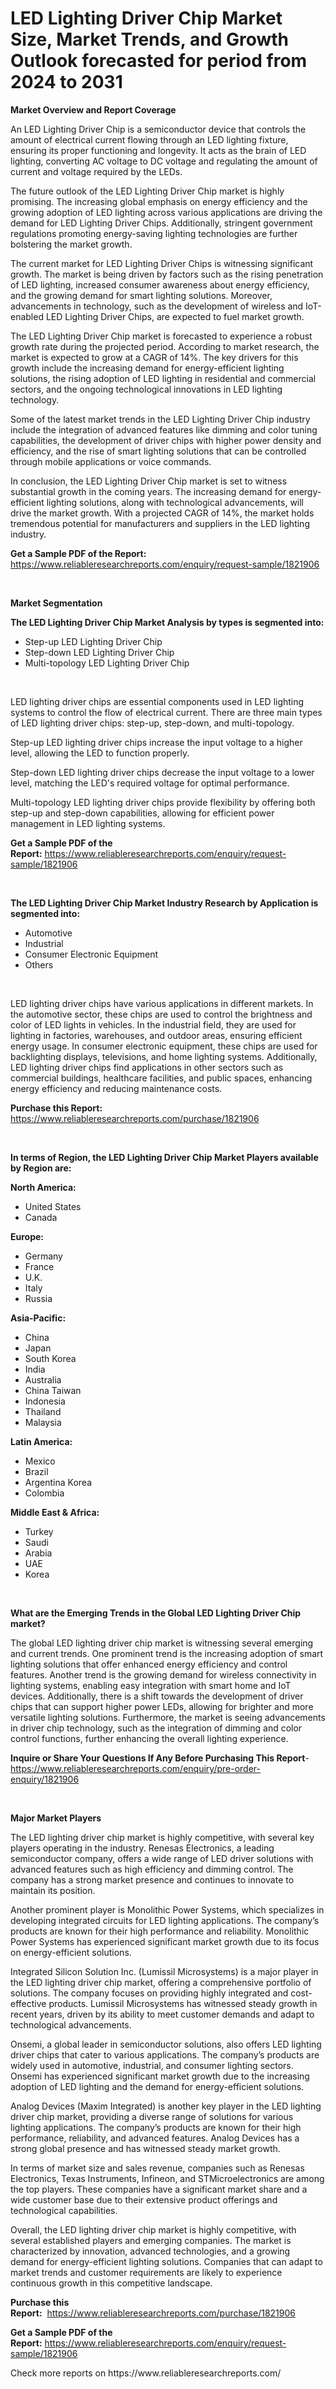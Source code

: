<p><h1>LED Lighting Driver Chip Market Size, Market Trends, and Growth Outlook forecasted for period from 2024 to 2031</h1></p><p><strong>Market Overview and Report Coverage</strong></p>
<p><p>An LED Lighting Driver Chip is a semiconductor device that controls the amount of electrical current flowing through an LED lighting fixture, ensuring its proper functioning and longevity. It acts as the brain of LED lighting, converting AC voltage to DC voltage and regulating the amount of current and voltage required by the LEDs.</p><p>The future outlook of the LED Lighting Driver Chip market is highly promising. The increasing global emphasis on energy efficiency and the growing adoption of LED lighting across various applications are driving the demand for LED Lighting Driver Chips. Additionally, stringent government regulations promoting energy-saving lighting technologies are further bolstering the market growth.</p><p>The current market for LED Lighting Driver Chips is witnessing significant growth. The market is being driven by factors such as the rising penetration of LED lighting, increased consumer awareness about energy efficiency, and the growing demand for smart lighting solutions. Moreover, advancements in technology, such as the development of wireless and IoT-enabled LED Lighting Driver Chips, are expected to fuel market growth.</p><p>The LED Lighting Driver Chip market is forecasted to experience a robust growth rate during the projected period. According to market research, the market is expected to grow at a CAGR of 14%. The key drivers for this growth include the increasing demand for energy-efficient lighting solutions, the rising adoption of LED lighting in residential and commercial sectors, and the ongoing technological innovations in LED lighting technology.</p><p>Some of the latest market trends in the LED Lighting Driver Chip industry include the integration of advanced features like dimming and color tuning capabilities, the development of driver chips with higher power density and efficiency, and the rise of smart lighting solutions that can be controlled through mobile applications or voice commands.</p><p>In conclusion, the LED Lighting Driver Chip market is set to witness substantial growth in the coming years. The increasing demand for energy-efficient lighting solutions, along with technological advancements, will drive the market growth. With a projected CAGR of 14%, the market holds tremendous potential for manufacturers and suppliers in the LED lighting industry.</p></p>
<p><strong>Get a Sample PDF of the Report:</strong> <a href="https://www.reliableresearchreports.com/enquiry/request-sample/1821906">https://www.reliableresearchreports.com/enquiry/request-sample/1821906</a></p>
<p>&nbsp;</p>
<p><strong>Market Segmentation</strong></p>
<p><strong>The LED Lighting Driver Chip Market Analysis by types is segmented into:</strong></p>
<p><ul><li>Step-up LED Lighting Driver Chip</li><li>Step-down LED Lighting Driver Chip</li><li>Multi-topology LED Lighting Driver Chip</li></ul></p>
<p>&nbsp;</p>
<p><p>LED lighting driver chips are essential components used in LED lighting systems to control the flow of electrical current. There are three main types of LED lighting driver chips: step-up, step-down, and multi-topology. </p><p>Step-up LED lighting driver chips increase the input voltage to a higher level, allowing the LED to function properly. </p><p>Step-down LED lighting driver chips decrease the input voltage to a lower level, matching the LED's required voltage for optimal performance. </p><p>Multi-topology LED lighting driver chips provide flexibility by offering both step-up and step-down capabilities, allowing for efficient power management in LED lighting systems.</p></p>
<p><strong>Get a Sample PDF of the Report:</strong>&nbsp;<a href="https://www.reliableresearchreports.com/enquiry/request-sample/1821906">https://www.reliableresearchreports.com/enquiry/request-sample/1821906</a></p>
<p>&nbsp;</p>
<p><strong>The LED Lighting Driver Chip Market Industry Research by Application is segmented into:</strong></p>
<p><ul><li>Automotive</li><li>Industrial</li><li>Consumer Electronic Equipment</li><li>Others</li></ul></p>
<p>&nbsp;</p>
<p><p>LED lighting driver chips have various applications in different markets. In the automotive sector, these chips are used to control the brightness and color of LED lights in vehicles. In the industrial field, they are used for lighting in factories, warehouses, and outdoor areas, ensuring efficient energy usage. In consumer electronic equipment, these chips are used for backlighting displays, televisions, and home lighting systems. Additionally, LED lighting driver chips find applications in other sectors such as commercial buildings, healthcare facilities, and public spaces, enhancing energy efficiency and reducing maintenance costs.</p></p>
<p><strong>Purchase this Report:</strong>&nbsp; <a href="https://www.reliableresearchreports.com/purchase/1821906">https://www.reliableresearchreports.com/purchase/1821906</a></p>
<p>&nbsp;</p>
<p><strong>In terms of Region, the LED Lighting Driver Chip Market Players available by Region are:</strong></p>
<p>
    <p> <strong> North America: </strong>
        <ul>
            <li>United States</li>
            <li>Canada</li>
        </ul>
        </p> 
    <p> <strong> Europe: </strong>
        <ul>
            <li>Germany</li>
            <li>France</li>
            <li>U.K.</li>
            <li>Italy</li>
            <li>Russia</li>
        </ul>
        </p> 
    <p> <strong> Asia-Pacific: </strong>
        <ul>
            <li>China</li>
            <li>Japan</li>
            <li>South Korea</li>
            <li>India</li>
            <li>Australia</li>
            <li>China Taiwan</li>
            <li>Indonesia</li>
            <li>Thailand</li>
            <li>Malaysia</li>
        </ul>
        </p> 
    <p> <strong> Latin America: </strong>
        <ul>
            <li>Mexico</li>
            <li>Brazil</li>
            <li>Argentina Korea</li>
            <li>Colombia</li>
        </ul>
        </p> 
    <p> <strong> Middle East & Africa: </strong>
        <ul>
            <li>Turkey</li>
            <li>Saudi</li>
            <li>Arabia</li>
            <li>UAE</li>
            <li>Korea</li>
        </ul>
    </p>
    </p>
<p>&nbsp;</p>
<p><strong>What are the Emerging Trends in the Global LED Lighting Driver Chip market?</strong></p>
<p><p>The global LED lighting driver chip market is witnessing several emerging and current trends. One prominent trend is the increasing adoption of smart lighting solutions that offer enhanced energy efficiency and control features. Another trend is the growing demand for wireless connectivity in lighting systems, enabling easy integration with smart home and IoT devices. Additionally, there is a shift towards the development of driver chips that can support higher power LEDs, allowing for brighter and more versatile lighting solutions. Furthermore, the market is seeing advancements in driver chip technology, such as the integration of dimming and color control functions, further enhancing the overall lighting experience.</p></p>
<p><strong>Inquire or Share Your Questions If Any Before Purchasing This Report</strong>- <a href="https://www.reliableresearchreports.com/enquiry/pre-order-enquiry/1821906">https://www.reliableresearchreports.com/enquiry/pre-order-enquiry/1821906</a></p>
<p>&nbsp;</p>
<p><strong>Major Market Players</strong></p>
<p><p>The LED lighting driver chip market is highly competitive, with several key players operating in the industry. Renesas Electronics, a leading semiconductor company, offers a wide range of LED driver solutions with advanced features such as high efficiency and dimming control. The company has a strong market presence and continues to innovate to maintain its position.</p><p>Another prominent player is Monolithic Power Systems, which specializes in developing integrated circuits for LED lighting applications. The company’s products are known for their high performance and reliability. Monolithic Power Systems has experienced significant market growth due to its focus on energy-efficient solutions.</p><p>Integrated Silicon Solution Inc. (Lumissil Microsystems) is a major player in the LED lighting driver chip market, offering a comprehensive portfolio of solutions. The company focuses on providing highly integrated and cost-effective products. Lumissil Microsystems has witnessed steady growth in recent years, driven by its ability to meet customer demands and adapt to technological advancements.</p><p>Onsemi, a global leader in semiconductor solutions, also offers LED lighting driver chips that cater to various applications. The company’s products are widely used in automotive, industrial, and consumer lighting sectors. Onsemi has experienced significant market growth due to the increasing adoption of LED lighting and the demand for energy-efficient solutions.</p><p>Analog Devices (Maxim Integrated) is another key player in the LED lighting driver chip market, providing a diverse range of solutions for various lighting applications. The company’s products are known for their high performance, reliability, and advanced features. Analog Devices has a strong global presence and has witnessed steady market growth.</p><p>In terms of market size and sales revenue, companies such as Renesas Electronics, Texas Instruments, Infineon, and STMicroelectronics are among the top players. These companies have a significant market share and a wide customer base due to their extensive product offerings and technological capabilities.</p><p>Overall, the LED lighting driver chip market is highly competitive, with several established players and emerging companies. The market is characterized by innovation, advanced technologies, and a growing demand for energy-efficient lighting solutions. Companies that can adapt to market trends and customer requirements are likely to experience continuous growth in this competitive landscape.</p></p>
<p><strong>Purchase this Report:</strong>&nbsp;&nbsp;<a href="https://www.reliableresearchreports.com/purchase/1821906">https://www.reliableresearchreports.com/purchase/1821906</a></p>
<p></p>
<p><strong>Get a Sample PDF of the Report:</strong>&nbsp;<a href="https://www.reliableresearchreports.com/enquiry/request-sample/1821906">https://www.reliableresearchreports.com/enquiry/request-sample/1821906</a></p>
<p>Check more reports on https://www.reliableresearchreports.com/</p>